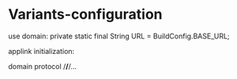 # Variants-configuration

use domain:     private static final String URL = BuildConfig.BASE_URL;


applink initialization:
  
  <string name="host">domain</string>
  <string name="scheme">protocol</string>
  <string name="pathprefix_reset">/**/**/...</string>
